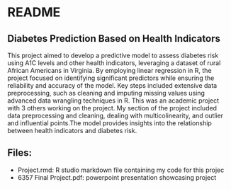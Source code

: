 # README
## Diabetes Prediction Based on Health Indicators
This project aimed to develop a predictive model to assess diabetes risk using A1C levels and other health indicators, 
leveraging a dataset of rural African Americans in Virginia. By employing linear regression in R, the project focused on 
identifying significant predictors while ensuring the reliability and accuracy of the model. Key steps included extensive 
data preprocessing, such as cleaning and imputing missing values using advanced data wrangling techniques in R. 
This was an academic project with 3 others working on the project. My section of the project included data preprocessing and cleaning, 
dealing with multicolinearity, and outlier and influential points.The model provides insights into the relationship between health indicators and diabetes risk. 


## Files:
- Project.rmd: R studio markdown file containing my code for this projec
- 6357 Final Project.pdf: powerpoint presentation showcasing project

